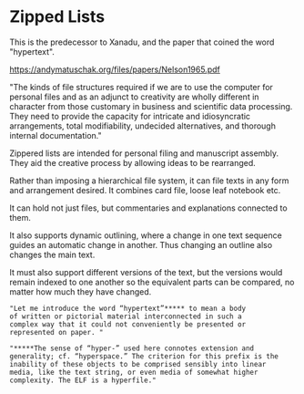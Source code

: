 # Zipped Lists

This is the predecessor to Xanadu, and the paper that coined the word "hypertext".

https://andymatuschak.org/files/papers/Nelson1965.pdf

"The kinds of file structures required if we are to use the
computer for personal files and as an adjunct to creativity
are wholly different in character from those customary in
business and scientific data processing. They need to provide
the capacity for intricate and idiosyncratic arrangements,
total modifiability, undecided alternatives, and thorough
internal documentation."

Zippered lists are intended for personal filing and manuscript assembly. They aid the creative process by allowing ideas to be rearranged.

Rather than imposing a hierarchical file system, it can file texts in any form and arrangement desired. It combines card file, loose leaf notebook etc.

It can hold not just files, but commentaries and explanations connected to them.

It also supports dynamic outlining, where a change in one text sequence guides an automatic change in another. Thus changing an outline also changes the main text.

It must also support different versions of the text, but the versions would remain indexed to one another so the equivalent parts can be compared, no matter how much they have changed.


    "Let me introduce the word “hypertext”***** to mean a body
    of written or pictorial material interconnected in such a
    complex way that it could not conveniently be presented or
    represented on paper. "
    
    "*****The sense of “hyper-” used here connotes extension and
    generality; cf. “hyperspace.” The criterion for this prefix is the
    inability of these objects to be comprised sensibly into linear
    media, like the text string, or even media of somewhat higher
    complexity. The ELF is a hyperfile."

